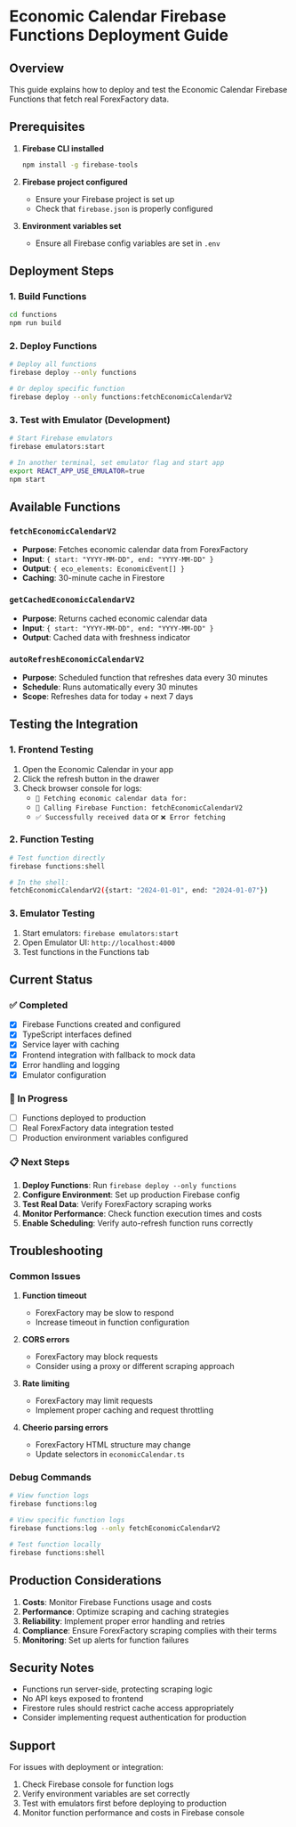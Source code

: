 # Economic Calendar Firebase Functions Deployment Guide

## Overview
This guide explains how to deploy and test the Economic Calendar Firebase Functions that fetch real ForexFactory data.

## Prerequisites

1. **Firebase CLI installed**
   ```bash
   npm install -g firebase-tools
   ```

2. **Firebase project configured**
   - Ensure your Firebase project is set up
   - Check that `firebase.json` is properly configured

3. **Environment variables set**
   - Ensure all Firebase config variables are set in `.env`

## Deployment Steps

### 1. Build Functions
```bash
cd functions
npm run build
```

### 2. Deploy Functions
```bash
# Deploy all functions
firebase deploy --only functions

# Or deploy specific function
firebase deploy --only functions:fetchEconomicCalendarV2
```

### 3. Test with Emulator (Development)
```bash
# Start Firebase emulators
firebase emulators:start

# In another terminal, set emulator flag and start app
export REACT_APP_USE_EMULATOR=true
npm start
```

## Available Functions

### `fetchEconomicCalendarV2`
- **Purpose**: Fetches economic calendar data from ForexFactory
- **Input**: `{ start: "YYYY-MM-DD", end: "YYYY-MM-DD" }`
- **Output**: `{ eco_elements: EconomicEvent[] }`
- **Caching**: 30-minute cache in Firestore

### `getCachedEconomicCalendarV2`
- **Purpose**: Returns cached economic calendar data
- **Input**: `{ start: "YYYY-MM-DD", end: "YYYY-MM-DD" }`
- **Output**: Cached data with freshness indicator

### `autoRefreshEconomicCalendarV2`
- **Purpose**: Scheduled function that refreshes data every 30 minutes
- **Schedule**: Runs automatically every 30 minutes
- **Scope**: Refreshes data for today + next 7 days

## Testing the Integration

### 1. Frontend Testing
1. Open the Economic Calendar in your app
2. Click the refresh button in the drawer
3. Check browser console for logs:
   - `🔄 Fetching economic calendar data for:`
   - `📡 Calling Firebase Function: fetchEconomicCalendarV2`
   - `✅ Successfully received data` or `❌ Error fetching`

### 2. Function Testing
```bash
# Test function directly
firebase functions:shell

# In the shell:
fetchEconomicCalendarV2({start: "2024-01-01", end: "2024-01-07"})
```

### 3. Emulator Testing
1. Start emulators: `firebase emulators:start`
2. Open Emulator UI: `http://localhost:4000`
3. Test functions in the Functions tab

## Current Status

### ✅ Completed
- [x] Firebase Functions created and configured
- [x] TypeScript interfaces defined
- [x] Service layer with caching
- [x] Frontend integration with fallback to mock data
- [x] Error handling and logging
- [x] Emulator configuration

### 🔄 In Progress
- [ ] Functions deployed to production
- [ ] Real ForexFactory data integration tested
- [ ] Production environment variables configured

### 📋 Next Steps
1. **Deploy Functions**: Run `firebase deploy --only functions`
2. **Configure Environment**: Set up production Firebase config
3. **Test Real Data**: Verify ForexFactory scraping works
4. **Monitor Performance**: Check function execution times and costs
5. **Enable Scheduling**: Verify auto-refresh function runs correctly

## Troubleshooting

### Common Issues

1. **Function timeout**
   - ForexFactory may be slow to respond
   - Increase timeout in function configuration

2. **CORS errors**
   - ForexFactory may block requests
   - Consider using a proxy or different scraping approach

3. **Rate limiting**
   - ForexFactory may limit requests
   - Implement proper caching and request throttling

4. **Cheerio parsing errors**
   - ForexFactory HTML structure may change
   - Update selectors in `economicCalendar.ts`

### Debug Commands
```bash
# View function logs
firebase functions:log

# View specific function logs
firebase functions:log --only fetchEconomicCalendarV2

# Test function locally
firebase functions:shell
```

## Production Considerations

1. **Costs**: Monitor Firebase Functions usage and costs
2. **Performance**: Optimize scraping and caching strategies
3. **Reliability**: Implement proper error handling and retries
4. **Compliance**: Ensure ForexFactory scraping complies with their terms
5. **Monitoring**: Set up alerts for function failures

## Security Notes

- Functions run server-side, protecting scraping logic
- No API keys exposed to frontend
- Firestore rules should restrict cache access appropriately
- Consider implementing request authentication for production

## Support

For issues with deployment or integration:
1. Check Firebase console for function logs
2. Verify environment variables are set correctly
3. Test with emulators first before deploying to production
4. Monitor function performance and costs in Firebase console
